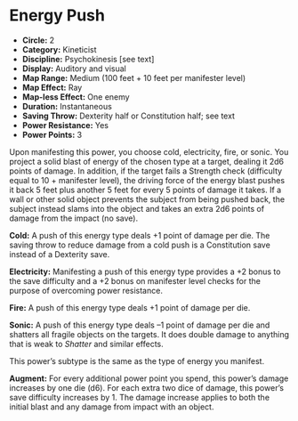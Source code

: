 # Energy Push

- **Circle:** 2
- **Category:** Kineticist
- **Discipline:** Psychokinesis [see text]
- **Display:** Auditory and visual
- **Map Range:** Medium (100 feet + 10 feet per manifester level)
- **Map Effect:** Ray
- **Map-less Effect:** One enemy
- **Duration:** Instantaneous
- **Saving Throw:** Dexterity half or Constitution half; see text
- **Power Resistance:** Yes
- **Power Points:** 3

Upon manifesting this power, you choose cold, electricity, fire, or sonic. You project a solid blast of energy of the chosen type at a target, dealing it 2d6 points of damage. In addition, if the target fails a Strength check (difficulty equal to 10 + manifester level), the driving force of the energy blast pushes it back 5 feet plus another 5 feet for every 5 points of damage it takes. If a wall or other solid object prevents the subject from being pushed back, the subject instead slams into the object and takes an extra 2d6 points of damage from the impact (no save).

**Cold:** A push of this energy type deals +1 point of damage per die. The saving throw to reduce damage from a cold push is a Constitution save instead of a Dexterity save.

**Electricity:** Manifesting a push of this energy type provides a +2 bonus to the save difficulty and a +2 bonus on manifester level checks for the purpose of overcoming power resistance.

**Fire:** A push of this energy type deals +1 point of damage per die.

**Sonic:** A push of this energy type deals –1 point of damage per die and shatters all fragile objects on the targets. It does double damage to anything that is weak to *Shatter* and similar effects.

This power’s subtype is the same as the type of energy you manifest. 

**Augment:** For every additional power point you spend, this power’s damage increases by one die (d6). For each extra two dice of damage, this power’s save difficulty increases by 1. The damage increase applies to both the initial blast and any damage from impact with an object.
